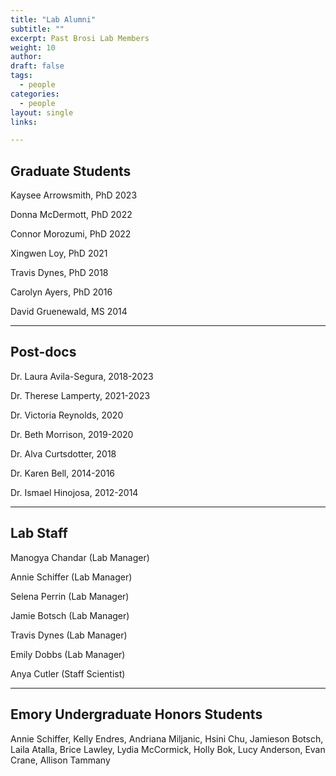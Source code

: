 ```yaml
---
title: "Lab Alumni"
subtitle: ""
excerpt: Past Brosi Lab Members
weight: 10
author:
draft: false
tags:
  - people
categories:
  - people
layout: single
links:

---
```

## Graduate Students

Kaysee Arrowsmith, PhD 2023

Donna McDermott, PhD 2022 

Connor Morozumi, PhD 2022

Xingwen Loy, PhD 2021 

Travis Dynes, PhD 2018 

Carolyn Ayers, PhD 2016 

David Gruenewald, MS 2014 

---
## Post-docs

Dr. Laura Avila-Segura, 2018-2023

Dr. Therese Lamperty, 2021-2023

Dr. Victoria Reynolds, 2020

Dr. Beth Morrison, 2019-2020

Dr. Alva Curtsdotter, 2018

Dr. Karen Bell, 2014-2016

Dr. Ismael Hinojosa, 2012-2014

---
## Lab Staff

Manogya Chandar (Lab Manager)

Annie Schiffer (Lab Manager)

Selena Perrin (Lab Manager)

Jamie Botsch (Lab Manager)

Travis Dynes (Lab Manager)

Emily Dobbs (Lab Manager)

Anya Cutler (Staff Scientist)

--- 

## Emory Undergraduate Honors Students

Annie Schiffer, Kelly Endres, Andriana Miljanic, Hsini Chu, Jamieson Botsch, Laila Atalla, Brice Lawley, Lydia McCormick, Holly Bok, Lucy Anderson, Evan Crane, Allison Tammany
